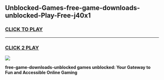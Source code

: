 
## Unblocked-Games-free-game-downloads-unblocked-Play-Free-j40x1
<h3>
<a href="https://premium76.site?title=free-game-downloads-unblocked&ref=24M">CLICK TO PLAY</a></h3>
<hr>

<h3>
<a href="https://premium76.site?title=free-game-downloads-unblocked&ref=24M">CLICK 2 PLAY</a>
  
</h3>

<a href="https://premium76.site?title=free-game-downloads-unblocked&ref=24M"><img src="https://clearcache.store/games.png"></a>


**free-game-downloads-unblocked games unblocked: Your Gateway to Fun and Accessible Online Gaming**
